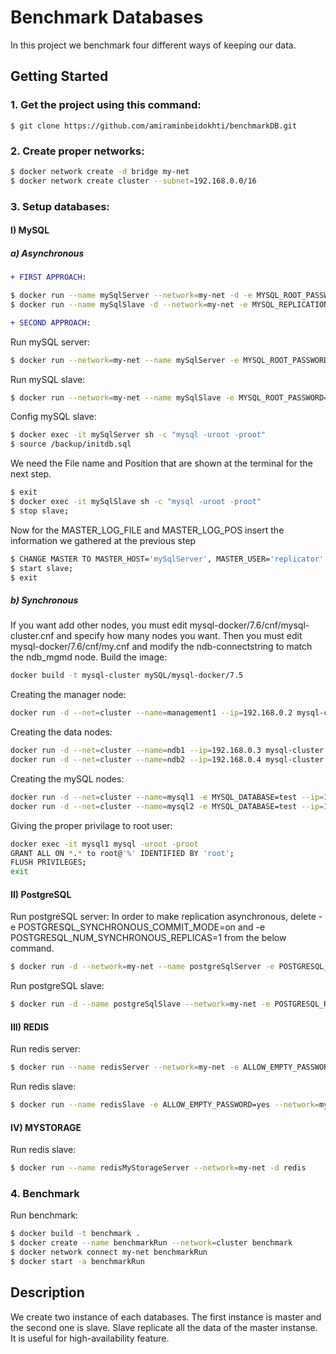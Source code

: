 # Benchmark Databases

In this project we benchmark four different ways of keeping our data.

## Getting Started

### 1. Get the project using this command:

```
$ git clone https://github.com/amiraminbeidokhti/benchmarkDB.git
```

### 2. Create proper networks:

```bash
$ docker network create -d bridge my-net
$ docker network create cluster --subnet=192.168.0.0/16
```

### 3. Setup databases:
#### I) MySQL 
##### a) Asynchronous
```diff
+ FIRST APPROACH:
```
```bash
$ docker run --name mySqlServer --network=my-net -d -e MYSQL_ROOT_PASSWORD=root -e MYSQL_REPLICATION_MODE=master -e MYSQL_REPLICATION_USER=my_repl_user -e MYSQL_REPLICATION_PASSWORD=my_repl_password -e MYSQL_USER=my_user -e MYSQL_DATABASE=test -e ALLOW_EMPTY_PASSWORD=yes bitnami/mysql
$ docker run --name mySqlSlave -d --network=my-net -e MYSQL_REPLICATION_MODE=slave -e MYSQL_REPLICATION_USER=my_repl_user -e MYSQL_REPLICATION_PASSWORD=my_repl_password -e MYSQL_MASTER_HOST=mySqlServer bitnami/mysql
```

```diff
+ SECOND APPROACH:
```
Run mySQL server:
```bash
$ docker run --network=my-net --name mySqlServer -e MYSQL_ROOT_PASSWORD=root -e MYSQL_DATABASE=test -dit -v $(pwd)/mySQL/asynchronous/server1/conf.d:/etc/mysql/conf.d/ -v $(pwd)/mySQL/asynchronous/server1/backup:/backup -h mysql1 mysql:5.7.31 
```
Run mySQL slave:
```bash
$ docker run --network=my-net --name mySqlSlave -e MYSQL_ROOT_PASSWORD=root -e MYSQL_DATABASE=test -dit -v $(pwd)/mySQL/asynchronous/server2/conf.d:/etc/mysql/conf.d/ -v $(pwd)/mySQL/asynchronous/server2/backup:/backup -h mysql2 mysql:5.7.31
```

Config mySQL slave:
```bash
$ docker exec -it mySqlServer sh -c "mysql -uroot -proot"
$ source /backup/initdb.sql
```
We need the File name and Position that are shown at the terminal for the next step.
```bash
$ exit
$ docker exec -it mySqlSlave sh -c "mysql -uroot -proot"
$ stop slave;
```
Now for the MASTER_LOG_FILE and MASTER_LOG_POS insert the information we gathered at the previous step
```bash
$ CHANGE MASTER TO MASTER_HOST='mySqlServer', MASTER_USER='replicator', MASTER_PASSWORD='replicator', MASTER_LOG_FILE='mysql-bin.000003', MASTER_LOG_POS=154;
$ start slave;
$ exit
```

##### b) Synchronous

If you want add other nodes, you must edit mysql-docker/7.6/cnf/mysql-cluster.cnf and specify how many nodes you want. Then you must edit mysql-docker/7.6/cnf/my.cnf and modify the ndb-connectstring to match the ndb_mgmd node.
Build the image:
```bash
docker build -t mysql-cluster mySQL/mysql-docker/7.5
```
Creating the manager node:
```bash
docker run -d --net=cluster --name=management1 --ip=192.168.0.2 mysql-cluster ndb_mgmd
```
Creating the data nodes:
```bash
docker run -d --net=cluster --name=ndb1 --ip=192.168.0.3 mysql-cluster ndbd
docker run -d --net=cluster --name=ndb2 --ip=192.168.0.4 mysql-cluster ndbd
```
Creating the mySQL nodes:
```bash
docker run -d --net=cluster --name=mysql1 -e MYSQL_DATABASE=test --ip=192.168.0.10 -e MYSQL_ROOT_PASSWORD=root mysql-cluster mysqld
docker run -d --net=cluster --name=mysql2 -e MYSQL_DATABASE=test --ip=192.168.0.9 -e MYSQL_ROOT_PASSWORD=root mysql-cluster mysqld
```
Giving the proper privilage to root user:
```bash
docker exec -it mysql1 mysql -uroot -proot
GRANT ALL ON *.* to root@'%' IDENTIFIED BY 'root';
FLUSH PRIVILEGES;
exit
```

#### II) PostgreSQL

Run postgreSQL server:
In order to make replication asynchronous, delete -e POSTGRESQL_SYNCHRONOUS_COMMIT_MODE=on and -e POSTGRESQL_NUM_SYNCHRONOUS_REPLICAS=1 from the below command.
```bash
$ docker run -d --network=my-net --name postgreSqlServer -e POSTGRESQL_SYNCHRONOUS_COMMIT_MODE=on -e POSTGRESQL_REPLICATION_MODE=master -e POSTGRESQL_NUM_SYNCHRONOUS_REPLICAS=1 -e POSTGRESQL_USERNAME=postgres -e POSTGRESQL_PASSWORD=root -e POSTGRESQL_DATABASE=test -e POSTGRESQL_REPLICATION_USER=my_repl_user -e POSTGRESQL_REPLICATION_PASSWORD=my_repl_password bitnami/postgresql
```
Run postgreSQL slave:
```bash
$ docker run -d --name postgreSqlSlave --network=my-net -e POSTGRESQL_REPLICATION_MODE=slave -e POSTGRESQL_USERNAME=postgres -e POSTGRESQL_PASSWORD=root -e POSTGRESQL_MASTER_HOST=postgreSqlServer -e POSTGRESQL_MASTER_PORT_NUMBER=5432 -e POSTGRESQL_REPLICATION_USER=my_repl_user -e POSTGRESQL_REPLICATION_PASSWORD=my_repl_password bitnami/postgresql
```

#### III) REDIS

Run redis server:
```bash
$ docker run --name redisServer --network=my-net -e ALLOW_EMPTY_PASSWORD=yes -e REDIS_REPLICATION_MODE=master -d bitnami/redis
```
Run redis slave:
```bash
$ docker run --name redisSlave -e ALLOW_EMPTY_PASSWORD=yes --network=my-net -e REDIS_REPLICATION_MODE=slave  -d -e REDIS_MASTER_HOST=redisServer -e REDIS_MASTER_PORT_NUMBER=6379 bitnami/redis
```

#### IV) MYSTORAGE

Run redis slave:
```bash
$ docker run --name redisMyStorageServer --network=my-net -d redis
```

### 4. Benchmark

Run benchmark:
```bash
$ docker build -t benchmark .
$ docker create --name benchmarkRun --network=cluster benchmark
$ docker network connect my-net benchmarkRun
$ docker start -a benchmarkRun
```

## Description

We create two instance of each databases. The first instance is master and the second one is slave. Slave replicate all the data of the master instanse. It is useful for high-availability feature.